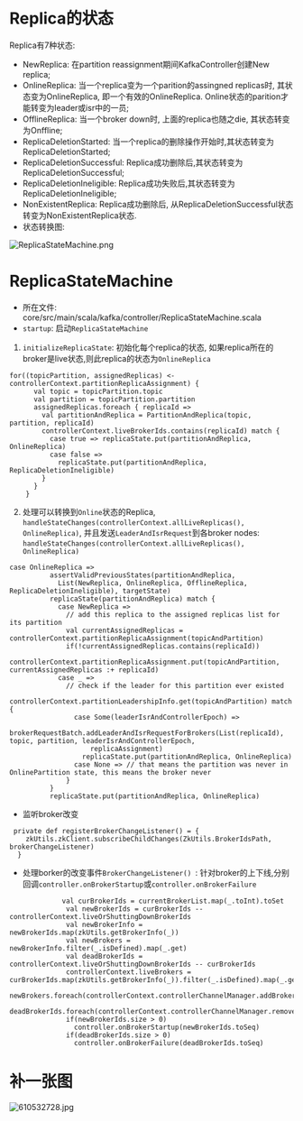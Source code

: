 # Replica的状态
Replica有7种状态:
* NewReplica: 在partition reassignment期间KafkaController创建New replica;
* OnlineReplica: 当一个replica变为一个parition的assingned replicas时, 其状态变为OnlineReplica, 即一个有效的OnlineReplica. Online状态的parition才能转变为leader或isr中的一员;
* OfflineReplica: 当一个broker down时, 上面的replica也随之die, 其状态转变为Onffline;
* ReplicaDeletionStarted: 当一个replica的删除操作开始时,其状态转变为ReplicaDeletionStarted;
* ReplicaDeletionSuccessful: Replica成功删除后,其状态转变为ReplicaDeletionSuccessful;
* ReplicaDeletionIneligible: Replica成功失败后,其状态转变为ReplicaDeletionIneligible;
* NonExistentReplica:  Replica成功删除后, 从ReplicaDeletionSuccessful状态转变为NonExistentReplica状态.
* 状态转换图:

![ReplicaStateMachine.png](http://upload-images.jianshu.io/upload_images/2020390-882acb4a68e5ce01.png?imageMogr2/auto-orient/strip%7CimageView2/2/w/1240)

# ReplicaStateMachine
* 所在文件: core/src/main/scala/kafka/controller/ReplicaStateMachine.scala
* `startup`: 启动`ReplicaStateMachine`
 1. `initializeReplicaState`: 初始化每个replica的状态, 如果replica所在的broker是live状态,则此replica的状态为`OnlineReplica`
```
for((topicPartition, assignedReplicas) <- controllerContext.partitionReplicaAssignment) {
      val topic = topicPartition.topic
      val partition = topicPartition.partition
      assignedReplicas.foreach { replicaId =>
        val partitionAndReplica = PartitionAndReplica(topic, partition, replicaId)
        controllerContext.liveBrokerIds.contains(replicaId) match {
          case true => replicaState.put(partitionAndReplica, OnlineReplica)
          case false =>
            replicaState.put(partitionAndReplica, ReplicaDeletionIneligible)
        }
      }
    }
```
 2. 处理可以转换到`Online`状态的Replica, `handleStateChanges(controllerContext.allLiveReplicas(), OnlineReplica)`, 并且发送`LeaderAndIsrRequest`到各broker nodes: `handleStateChanges(controllerContext.allLiveReplicas(), OnlineReplica)`
```
case OnlineReplica =>
          assertValidPreviousStates(partitionAndReplica,
            List(NewReplica, OnlineReplica, OfflineReplica, ReplicaDeletionIneligible), targetState)
          replicaState(partitionAndReplica) match {
            case NewReplica =>
              // add this replica to the assigned replicas list for its partition
              val currentAssignedReplicas = controllerContext.partitionReplicaAssignment(topicAndPartition)
              if(!currentAssignedReplicas.contains(replicaId))
                controllerContext.partitionReplicaAssignment.put(topicAndPartition, currentAssignedReplicas :+ replicaId)
            case _ =>
              // check if the leader for this partition ever existed
              controllerContext.partitionLeadershipInfo.get(topicAndPartition) match {
                case Some(leaderIsrAndControllerEpoch) =>
                  brokerRequestBatch.addLeaderAndIsrRequestForBrokers(List(replicaId), topic, partition, leaderIsrAndControllerEpoch,
                    replicaAssignment)
                  replicaState.put(partitionAndReplica, OnlineReplica)
                case None => // that means the partition was never in OnlinePartition state, this means the broker never
              }
          }
          replicaState.put(partitionAndReplica, OnlineReplica)
```

* 监听broker改变
```
 private def registerBrokerChangeListener() = {
    zkUtils.zkClient.subscribeChildChanges(ZkUtils.BrokerIdsPath, brokerChangeListener)
  }
```

* 处理borker的改变事件`BrokerChangeListener() `:
针对broker的上下线,分别回调`controller.onBrokerStartup`或`controller.onBrokerFailure`
```
             val curBrokerIds = currentBrokerList.map(_.toInt).toSet
              val newBrokerIds = curBrokerIds -- controllerContext.liveOrShuttingDownBrokerIds
              val newBrokerInfo = newBrokerIds.map(zkUtils.getBrokerInfo(_))
              val newBrokers = newBrokerInfo.filter(_.isDefined).map(_.get)
              val deadBrokerIds = controllerContext.liveOrShuttingDownBrokerIds -- curBrokerIds
              controllerContext.liveBrokers = curBrokerIds.map(zkUtils.getBrokerInfo(_)).filter(_.isDefined).map(_.get)
              newBrokers.foreach(controllerContext.controllerChannelManager.addBroker(_))
              deadBrokerIds.foreach(controllerContext.controllerChannelManager.removeBroker(_))
              if(newBrokerIds.size > 0)
                controller.onBrokerStartup(newBrokerIds.toSeq)
              if(deadBrokerIds.size > 0)
                controller.onBrokerFailure(deadBrokerIds.toSeq)
```
# 补一张图

![610532728.jpg](http://upload-images.jianshu.io/upload_images/2020390-c1421d2d5e75caa7.jpg?imageMogr2/auto-orient/strip%7CimageView2/2/w/1240)